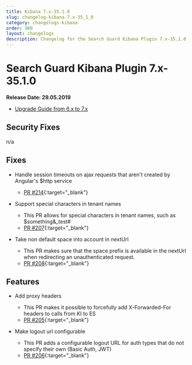 ```yaml
---
title: Kibana 7.x-35.1.0
slug: changelog-kibana-7.x-35_1_0
category: changelogs-kibana
order: 900
layout: changelogs
description: Changelog for the Search Guard Kibana Plugin 7.x-35.1.0
---
```


<!---
Copyright 2020 floragunn GmbH
-->

# Search Guard Kibana Plugin 7.x-35.1.0

**Release Date: 29.05.2019**

* [Upgrade Guide from 6.x to 7.x](../_docs_installation/installation_upgrading_6_7.md)

## Security Fixes

n/a

## Fixes

* Handle session timeouts on ajax requests that aren't created by Angular's $http service
  * [PR #214](https://github.com/floragunncom/search-guard-kibana-plugin/pull/214){:target="_blank"}

* Support special characters in tenant names
  * This PR allows for special characters in tenant names, such as $something&_test#
  * [PR #207](https://github.com/floragunncom/search-guard-kibana-plugin/pull/207){:target="_blank"}

* Take non default space into account in nextUrl 
  * This PR makes sure that the space prefix is available in the nextUrl when redirecting an unauthenticated request.
  * [PR #208](https://github.com/floragunncom/search-guard-kibana-plugin/pull/208){:target="_blank"}


## Features

* Add proxy headers
  * This PR makes it possible to forcefully add X-Forwarded-For headers to calls from KI to ES
  * [PR #205](https://github.com/floragunncom/search-guard-kibana-plugin/pull/205){:target="_blank"}

  
* Make logout url configurable
  * This PR adds a configurable logout URL for auth types that do not specify their own (Basic Auth, JWT)
  * [PR #206](https://github.com/floragunncom/search-guard-kibana-plugin/pull/206){:target="_blank"}  